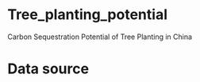 # Tree_planting_potential
Carbon Sequestration Potential of Tree Planting in China

# Data source


# 
